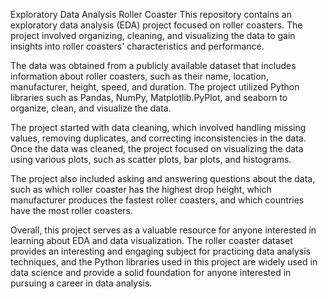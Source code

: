  Exploratory Data Analysis Roller Coaster
This repository contains an exploratory data analysis (EDA) project focused on roller coasters. The project involved organizing, cleaning, and visualizing the data to gain insights into roller coasters' characteristics and performance.

The data was obtained from a publicly available dataset that includes information about roller coasters, such as their name, location, manufacturer, height, speed, and duration. The project utilized Python libraries such as Pandas, NumPy, Matplotlib.PyPlot, and seaborn to organize, clean, and visualize the data.

The project started with data cleaning, which involved handling missing values, removing duplicates, and correcting inconsistencies in the data. Once the data was cleaned, the project focused on visualizing the data using various plots, such as scatter plots, bar plots, and histograms.

The project also included asking and answering questions about the data, such as which roller coaster has the highest drop height, which manufacturer produces the fastest roller coasters, and which countries have the most roller coasters.

Overall, this project serves as a valuable resource for anyone interested in learning about EDA and data visualization. The roller coaster dataset provides an interesting and engaging subject for practicing data analysis techniques, and the Python libraries used in this project are widely used in data science and provide a solid foundation for anyone interested in pursuing a career in data analysis.
